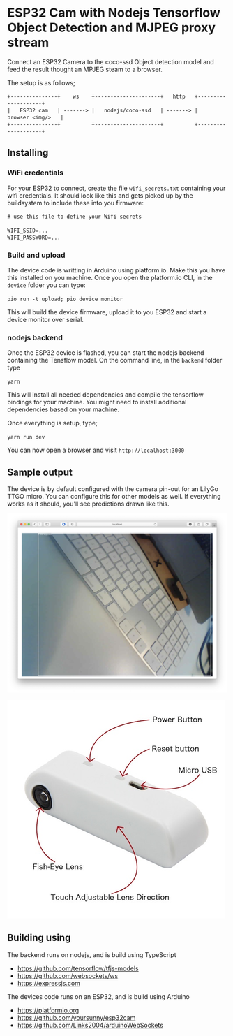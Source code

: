 # ESP32 Cam with Nodejs Tensorflow Object Detection and MJPEG proxy stream

Connect an ESP32 Camera to the coco-ssd Object detection model and feed the result thought an MPJEG steam to a browser.

The setup is as follows;

```
+---------------+    ws    +---------------------+   http   +--------------------+ 
|   ESP32 cam   | -------> |   nodejs/coco-ssd   | -------> |   browser <img/>   | 
+---------------+          +---------------------+          +--------------------+ 
```

## Installing

### WiFi credentials

For your ESP32 to connect, create the file `wifi_secrets.txt` containing your wifi credentials. It should look like this and gets picked up by the buildsystem to include these into you firmware:

```
# use this file to define your Wifi secrets

WIFI_SSID=...
WIFI_PASSWORD=...
```

### Build and upload

The device code is writting in Arduino using platform.io. Make this you have this installed on you machine. 
Once you open the platform.io CLI, in the `device` folder you can type:

`pio run -t upload; pio device monitor` 

This will build the device firmware, upload it to you ESP32 and start a device monitor over serial.

### nodejs backend

Once the ESP32 device is flashed, you can start the nodejs backend containing the Tensflow model. On the command line, in the `backend` folder type

`yarn`

This will install all needed dependencies and compile the tensorflow bindings for your machine. You might need to install additional dependencies based on your machine. 

Once everything is setup, type;

`yarn run dev`

You can now open a browser and visit `http://localhost:3000`

## Sample output

The device is by default configured with the camera pin-out for an LilyGo TTGO micro. You can configure this for other models as well. If everything works as it should, you'll see predictions drawn like this.

![ttgo camera](https://raw.githubusercontent.com/ernstnaezer/esp32-camera-tensorflow/main/assets/browser-capture.jpg)

![ttgo camera](https://github.com/ernstnaezer/esp32-camera-tensorflow/blob/main/assets/ttgo-camera.jpg?raw=true)

## Building using 

The backend runs on nodejs, and is build using TypeScript

- https://github.com/tensorflow/tfjs-models
- https://github.com/websockets/ws
- https://expressjs.com

The devices code runs on an ESP32, and is build using Arduino

- https://platformio.org
- https://github.com/yoursunny/esp32cam
- https://github.com/Links2004/arduinoWebSockets 
